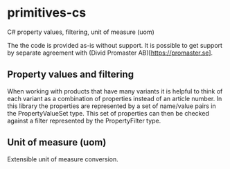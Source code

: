 # primitives-cs

C# property values, filtering, unit of measure (uom)

The the code is provided as-is without support. It is possible to get support by separate agreement with (Divid Promaster AB)[https://promaster.se].

## Property values and filtering

When working with products that have many variants it is helpful to think of each variant as a combination of properties instead of an article number. In this library the properties are represented by a set of name/value pairs in the PropertyValueSet type. This set of properties can then be checked against a filter represented by the PropertyFilter type.

## Unit of measure (uom)

Extensible unit of measure conversion.
